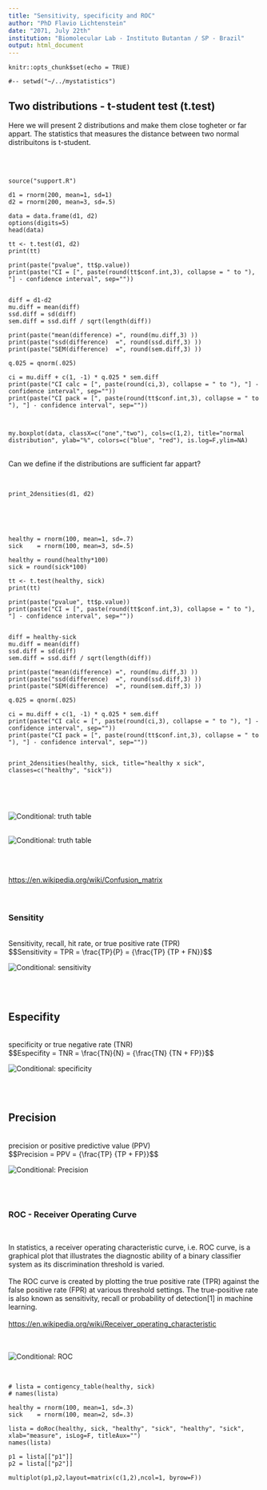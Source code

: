 ```yaml
---
title: "Sensitivity, specificity and ROC"
author: "PhD Flavio Lichtenstein"
date: "2071, July 22th"
institution: "Biomolecular Lab - Instituto Butantan / SP - Brazil"
output: html_document
---
```


```{r setup, include=FALSE}
knitr::opts_chunk$set(echo = TRUE)

#-- setwd("~/../mystatistics")
```
  
## Two distributions - t-student test (t.test)

Here we will present 2 distributions and make them close togheter or far appart. The statistics that measures the distance between two normal distribuitons is t-student.  
<br><br>

```{r two.dist, echo=T}

source("support.R")

d1 = rnorm(200, mean=1, sd=1)
d2 = rnorm(200, mean=3, sd=.5)

data = data.frame(d1, d2)
options(digits=5)
head(data)

tt <- t.test(d1, d2)
print(tt)

print(paste("pvalue", tt$p.value))
print(paste("CI = [", paste(round(tt$conf.int,3), collapse = " to "), "] - confidence interval", sep=""))


diff = d1-d2
mu.diff = mean(diff)
ssd.diff = sd(diff)
sem.diff = ssd.diff / sqrt(length(diff))

print(paste("mean(difference) =", round(mu.diff,3) ))
print(paste("ssd(difference)  =", round(ssd.diff,3) ))
print(paste("SEM(difference)  =", round(sem.diff,3) ))

q.025 = qnorm(.025)

ci = mu.diff + c(1, -1) * q.025 * sem.diff
print(paste("CI calc = [", paste(round(ci,3), collapse = " to "), "] - confidence interval", sep=""))
print(paste("CI pack = [", paste(round(tt$conf.int,3), collapse = " to "), "] - confidence interval", sep=""))



my.boxplot(data, classX=c("one","two"), cols=c(1,2), title="normal distribution", ylab="%", colors=c("blue", "red"), is.log=F,ylim=NA)

```

<br>
Can we define if the distributions are sufficient far appart?
<br><br>

```{r two.dist2, echo=T}

print_2densities(d1, d2)  

```
<br><br>  

```{r stat1, echo=T}

healthy = rnorm(100, mean=1, sd=.7)
sick    = rnorm(100, mean=3, sd=.5)

healthy = round(healthy*100)
sick = round(sick*100)

tt <- t.test(healthy, sick)
print(tt)

print(paste("pvalue", tt$p.value))
print(paste("CI = [", paste(round(tt$conf.int,3), collapse = " to "), "] - confidence interval", sep=""))


diff = healthy-sick
mu.diff = mean(diff)
ssd.diff = sd(diff)
sem.diff = ssd.diff / sqrt(length(diff))

print(paste("mean(difference) =", round(mu.diff,3) ))
print(paste("ssd(difference)  =", round(ssd.diff,3) ))
print(paste("SEM(difference)  =", round(sem.diff,3) ))

q.025 = qnorm(.025)

ci = mu.diff + c(1, -1) * q.025 * sem.diff
print(paste("CI calc = [", paste(round(ci,3), collapse = " to "), "] - confidence interval", sep=""))
print(paste("CI pack = [", paste(round(tt$conf.int,3), collapse = " to "), "] - confidence interval", sep=""))


print_2densities(healthy, sick, title="healthy x sick", classes=c("healthy", "sick"))


```  
<br><br>  

![Conditional: truth table](truthtable.png)
<br><br>

![Conditional: truth table](twodistrib.png)

<br><br>

<https://en.wikipedia.org/wiki/Confusion_matrix>  
<br><br>

### Sensitity  
<br>
Sensitivity, recall, hit rate, or true positive rate (TPR)  
<br>
$$Sensitivity = TPR = \frac{TP}{P} = {\frac{TP} {TP + FN}}$$  
<br>  

![Conditional: sensitivity](./sensitivity2.png)

<br><br>

## Especifity  
<br>
specificity or true negative rate (TNR)
<br>
$$Especifity = TNR = \frac{TN}{N} = {\frac{TN} {TN + FP}}$$
<br>  

![Conditional: specificity](./specificity.png)

<br><br>

## Precision  
<br>
precision or positive predictive value (PPV)
<br>
$$Precision = PPV = {\frac{TP} {TP + FP}}$$
<br>  

![Conditional: Precision](./precision.png)

<br><br>  

### ROC - Receiver Operating Curve  
<br>

In statistics, a receiver operating characteristic curve, i.e. ROC curve, is a graphical plot that illustrates the diagnostic ability of a binary classifier system as its discrimination threshold is varied.  
<br>
The ROC curve is created by plotting the true positive rate (TPR) against the false positive rate (FPR) at various threshold settings. The true-positive rate is also known as sensitivity, recall or probability of detection[1] in machine learning.  
<br>
<https://en.wikipedia.org/wiki/Receiver_operating_characteristic>  
<br><br>

![Conditional: ROC](./ROC.png)  
<br>

```{r ROC, echo=T}

# lista = contigency_table(healthy, sick)
# names(lista)

healthy = rnorm(100, mean=1, sd=.3)
sick    = rnorm(100, mean=2, sd=.3)

lista = doRoc(healthy, sick, "healthy", "sick", "healthy", "sick", xlab="measure", isLog=F, titleAux="")
names(lista)

p1 = lista[["p1"]]
p2 = lista[["p2"]]

multiplot(p1,p2,layout=matrix(c(1,2),ncol=1, byrow=F))


``` 

<br><br>  

